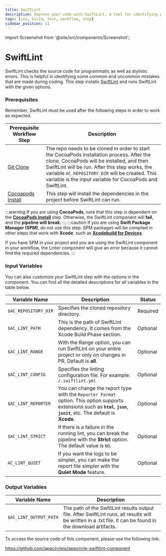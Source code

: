 ```yaml
---
title: SwiftLint
description: Improve your code with SwiftLint, a tool for identifying programmatic and stylistic errors. Prerequisites include Git Clone and Cocoapods Install.
tags: [ios, build, test, workflow, step]
sidebar_position: 11
---
```


import Screenshot from '@site/src/components/Screenshot';

# SwiftLint
SwiftLint checks the source code for programmatic as well as stylistic errors. This is helpful in identifying some common and uncommon mistakes that are made during coding. This step installs [SwiftLint](https://github.com/realm/SwiftLint/) and runs SwiftLint with the given options. 

### Prerequisites

Remember, SwiftLint must be used after the following steps in order to work as expected.

| Prerequisite Workflow Step                      | Description                                     |
|-------------------------------------------------|-------------------------------------------------|
| [Git Clone](https://docs.appcircle.io/workflows/common-workflow-steps/#git-clone) | The repo needs to be cloned in order to start the CocoaPods installation process. After the clone, CocoaPods will be installed, and then SwiftLint will be run. After this step works, the variable `AC_REPOSITORY_DIR` will be created. This variable is the input variable for CocoaPods and SwiftLint. |
| [Cocoapods Install](https://docs.appcircle.io/workflows/ios-specific-workflow-steps#cocoapods-install)| This step will install the dependencies in the project before SwiftLint can run. |

<Screenshot url='https://cdn.appcircle.io/docs/assets/BE2613-lint_order.png' />

:::warning
If you are using **CocoaPods**, note that this step is dependent on the [**CocoaPods Install**](https://docs.appcircle.io/workflows/ios-specific-workflow-steps#cocoapods-install) step. Otherwise, the SwiftLint component will **fail**, and the **pipeline will break.**
:::
:::caution
If you are using **Swift Package Manager (SPM)**, do not use this step. SPM packages will be compiled in other steps that work with **Xcode**, such as [**Xcodebuild for Devices**](https://docs.appcircle.io/workflows/ios-specific-workflow-steps#xcodebuild-for-devices-archive--export).

If you have SPM in your project and you are using the SwiftLint component in your workflow, the Linter component will give an error because it cannot find the required dependencies.
:::

### Input Variables

You can also customize your SwiftLint step with the options in the component. You can find all the detailed descriptions for all variables in the table below.

<Screenshot url='https://cdn.appcircle.io/docs/assets/BE2613-lintInput.png' />

| Variable Name                 | Description                                    | Status |
|-------------------------------|------------------------------------------------|--------|
| `$AC_REPOSITORY_DIR`         | Specifies the cloned repository directory. | Required |
| `$AC_LINT_PATH`               | This is the path of SwiftLint dependency. It comes from the Xcode Build Phase section. | Optional |
| `$AC_LINT_RANGE`              | With the Range option, you can run SwiftLint on your entire project or only on changes in PR. Default is **all**. | Optional |
| `$AC_LINT_CONFIG`             | Specifies the linting configuration file. For example: `/.swiftlint.yml` | Optional |
| `$AC_LINT_REPORTER`           | You can change the report type with the `Reporter Format` option. This option supports extensions such as **`html`**, **`json`**, **`junit`**, etc. The default is **Xcode**. | Optional |
| `$AC_LINT_STRICT`             | If there is a failure in the running lint, you can break the pipeline with the **Strict** option. The default value is `NO`. | Optional |
| `AC_LINT_QUIET`               | If you want the logs to be simpler, you can make the report file simpler with the **Quiet Mode** feature. | Optional |

### Output Variables

| Variable Name                 | Description                                    |
|-------------------------------|------------------------------------------------|
| `$AC_LINT_OUTPUT_PATH`        | The path of the SwfitLint results output file. After SwiftLint runs, all results will be written in a .txt file. It can be found in the download artifacts. |

To access the source code of this component, please use the following link:

https://github.com/appcircleio/appcircle-swiftlint-component